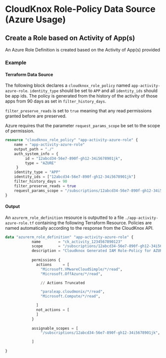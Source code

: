 # CloudKnox Role-Policy Data Source (Azure Usage)

## Create a Role based on Activity of App(s)

An Azure Role Definition is created based on the Activity of App(s) provided

### Example

#### Terraform Data Source

The following block declares a `cloudknox_role_policy` named `app-activity-azure-role`. `identity_type` should be set to `APP` and all `identity_ids` should be app ids. The policy is generated from the history of the activity of those apps from 90 days as set in `filter_history_days`. 

`filter_preserve_reads` is set to `true` meaning that any read permissions granted before are preserved. 

Azure requires that the parameter `request_params_scope` be set to the scope of permission.

```terraform
resource "cloudknox_role_policy" "app-activity-azure-role" {
    name = "app-activity-azure-role"
    output_path = "./"
    auth_system_info = {
         id = "12abcd34-56e7-890f-gh12-34i5678901jk",
         type = "AZURE"
     }
    identity_type = "APP"
    identity_ids = ["12abcd34-56e7-890f-gh12-34i5678901jk"]
    filter_history_days = 90
    filter_preserve_reads = true
    request_params_scope = "/subscriptions/12abcd34-56e7-890f-gh12-34i5678901jk"
}
```

#### Output

An `azurerm_role_definition` resource is outputted to a file `./app-activity-azure-role.tf` containing the following Terraform Resource. Policies are named automatically according to the response from the CloudKnox API.

```terraform
data "azurerm_role_definition" "app-activity-azure-role" {
			name        = "ck_activity_1234567890123"
			scope       = "/subscriptions/12abcd34-56e7-890f-gh12-34i5678901jk"
			description = "Cloudknox Generated IAM Role-Policy for AZURE at 2020-07-16 15:40:44.0841773 -0700 PDT m=+0.864027401"
		  
			permissions {
			  actions     = [
				"Microsoft.VMwareCloudSimple/*/read",
				"Microsoft.OffAzure/*/read",

                // Actions Truncated

				"paraleap.cloudmonix/*/read",
				"Microsoft.Compute/*/read",

			  ]
			  not_actions = [
			  ]
			}
		  
			assignable_scopes = [
				"/subscriptions/12abcd34-56e7-890f-gh12-34i5678901jk",

			]
		
}
```

